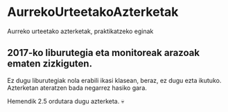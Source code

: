 # AurrekoUrteetakoAzterketak
Aurreko urteetako azterketak, praktikatzeko eginak

## 2017-ko liburutegia eta monitoreak arazoak ematen zizkiguten.

Ez dugu liburutegiak nola erabili ikasi klasean, beraz, ez dugu ezta ikutuko. Azterketan ateratzen bada negarrez hasiko gara.

Hemendik 2.5 ordutara dugu azterketa. 💀
